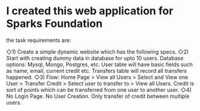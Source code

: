 # I created this web application for Sparks Foundation
the task requirements are:

◇1) Create a simple dynamic website which has the following specs. ◇2) Start with creating dummy data in database for upto 10 users. Database options: Mysql, Mongo, Postgres, etc. User table will have basic fields such as name, email, current credit etc. Transfers table will record all transfers happened. ◇3) Flow: Home Page > View all Users > Select and View one User > Transfer Credit > Select user to transfer to > View all Users. Credit is sort of points which can be transferred from one user to another user. ◇4) No Login Page. No User Creation. Only transfer of credit between multiple users.

